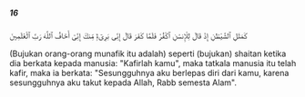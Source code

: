 ##### 16

<span class="ayah">كَمَثَلِ ٱلشَّيْطَٰنِ إِذْ قَالَ لِلْإِنسَٰنِ ٱكْفُرْ فَلَمَّا كَفَرَ قَالَ إِنِّى بَرِىٓءٌۭ مِّنكَ إِنِّىٓ أَخَافُ ٱللَّهَ رَبَّ ٱلْعَٰلَمِينَ</span>

<span class="ayah_translation">(Bujukan orang-orang munafik itu adalah) seperti (bujukan) shaitan ketika dia berkata kepada manusia: "Kafirlah kamu", maka tatkala manusia itu telah kafir, maka ia berkata: "Sesungguhnya aku berlepas diri dari kamu, karena sesungguhnya aku takut kepada Allah, Rabb semesta Alam".</span>
